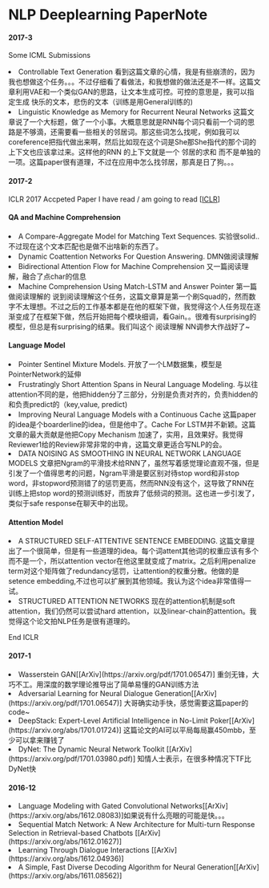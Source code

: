 # NLP Deeplearning PaperNote

#### 2017-3
Some ICML Submissions 

<li> Controllable Text Generation 看到这篇文章的心情，我是有些崩溃的，因为我也想做这个任务。。。不过仔细看了看做法，和我想做的做法还是不一样。这篇文章利用VAE和一个类似GAN的思路，让文本生成可控。可控的意思是，我可以指定生成 快乐的文本，悲伤的文本（训练是用General训练的)
<li> Linguistic Knowledge as Memory for Recurrent Neural Networks 这篇文章说了一个大标题，做了一个小事。大概意思就是RNN每个词只看前一个词的思路是不够滴，还需要看一些相关的邻居词。那这些词怎么找呢，例如我可以coreference把指代做出来啊，然后比如现在这个词是She那She指代的那个词的上下文也应该拿过来。这样他的RNN 的上下文就是一个 邻居的求和 而不是单独的一项。这篇paper很有道理，不过在应用中怎么找邻居，那真是日了狗。。。



#### 2017-2
ICLR 2017 Accpeted Paper I have read / am going to read [[ICLR](https://openreview.net/group?id=ICLR.cc/2017/conference)]

#### QA and Machine Comprehension
<li>A Compare-Aggregate Model for Matching Text Sequences. 实验很solid..不过现在这个文本匹配也是做不出啥新的东西了。
<li>Dynamic Coattention Networks For Question Answering. DMN做阅读理解
<li>Bidirectional Attention Flow for Machine Comprehension 又一篇阅读理解，融合了点char的信息
<li>Machine Comprehension Using Match-LSTM and Answer Pointer 第一篇做阅读理解的
说到阅读理解这个任务，这篇文章算是第一个刷Squad的，然而数字不太理想。不过之后的工作基本都是在他的框架下做，我觉得这个人任务现在逐渐变成了在框架下做，然后开始把每个模块细调，看Gain。。很难有surprising的模型，但总是有surprising的结果。我们叫这个 阅读理解 NN调参大作战好了~

#### Language Model

<li>Pointer Sentinel Mixture Models. 开放了一个LM数据集，模型是PointerNetwork的延伸
<li>Frustratingly Short Attention Spans in Neural Language Modeling. 与以往attention不同的是，他把hidden分了三部分，分别是负责对齐的，负责hidden的和负责predict的（key,value, predict) 
<li>Improving Neural Language Models with a Continuous Cache 这篇paper的idea是个boarderline的idea，但是他中了。Cache For LSTM并不新颖。这篇文章的最大贡献是他把Copy Mechanism 加速了，实用，且效果好。我觉得Reviewer1给的Review非常非常的中肯，这篇文章更适合写NLP的会。
<li>DATA NOISING AS SMOOTHING IN NEURAL NETWORK LANGUAGE MODELS 文章把Ngram的平滑技术给RNN了，虽然写着感觉理论直观不强，但是引发了一个值得思考的问题，Ngram平滑是要区别对待stop word和非stop word，非stopword预测错了的惩罚更高，然而RNN没有这个，这导致了RNN在训练上把stop word的预测训练好，而放弃了低频词的预测。这也进一步引发了，类似于safe response在聊天中的出现。

#### Attention Model
<li>A STRUCTURED SELF-ATTENTIVE SENTENCE EMBEDDING. 这篇文章提出了一个很简单，但是有一些道理的idea。每个词attent其他词的权重应该有多个而不是一个，所以attention vector在他这里就变成了matrix。之后利用penalize term对这个矩阵做了redundancy惩罚，让attention的权重分散。他做的是setence embedding,不过也可以扩展到其他领域。我认为这个idea非常值得一试。
<li> STRUCTURED ATTENTION NETWORKS  现在的attention机制是soft attention，我们仍然可以尝试hard attention，以及linear-chain的attention。我觉得这个论文拍NLP任务是很有道理的。



End ICLR
#### 2017-1
<li>Wasserstein GAN[[ArXiv](https://arxiv.org/pdf/1701.06547)] 重剑无锋，大巧不工。用深度的数学理论推导出了简单易懂的GAN训练方法</li>
<li>Adversarial Learning for Neural Dialogue Generation[[ArXiv](https://arxiv.org/pdf/1701.06547)] 大哥确实动手快，感觉需要这篇paper的code~</li>
<li>DeepStack: Expert-Level Artificial Intelligence in No-Limit Poker[[ArXiv](https://arxiv.org/abs/1701.01724)] 这篇论文的AI可以平局每局赢450mbb，至少可以拿来赚钱了</li>
<li>DyNet: The Dynamic Neural Network Toolkit [[ArXiv](https://arxiv.org/pdf/1701.03980.pdf)] 知情人士表示，在很多种情况下TF比DyNet快</li>


#### 2016-12

<li>Language Modeling with Gated Convolutional Networks[[ArXiv](https://arxiv.org/abs/1612.08083)]如果说有什么亮眼的可能是快。。。</li>

<li>Sequential Match Network: A New Architecture for Multi-turn Response Selection in Retrieval-based Chatbots [[ArXiv](https://arxiv.org/abs/1612.01627)]</li>

<li>Learning Through Dialogue Interactions [[ArXiv](https://arxiv.org/abs/1612.04936)]</li>

<li>A Simple, Fast Diverse Decoding Algorithm for Neural Generation[[ArXiv](https://arxiv.org/abs/1611.08562)]</li>

